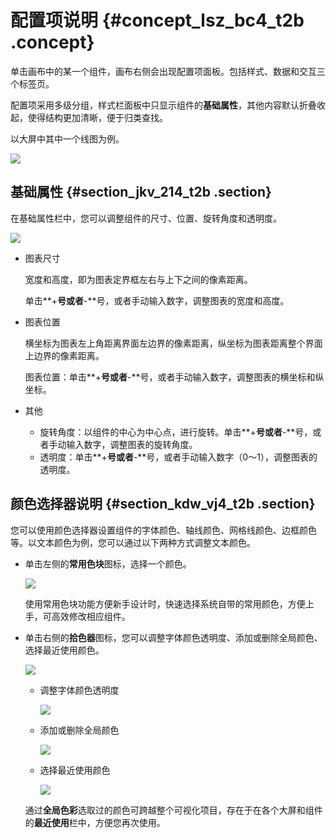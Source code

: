 # 配置项说明 {#concept_lsz_bc4_t2b .concept}

单击画布中的某一个组件，画布右侧会出现配置项面板。包括样式、数据和交互三个标签页。

配置项采用多级分组，样式栏面板中只显示组件的**基础属性**，其他内容默认折叠收起，使得结构更加清晰，便于归类查找。

以大屏中其中一个线图为例。

![](http://static-aliyun-doc.oss-cn-hangzhou.aliyuncs.com/assets/img/16563/15344998148229_zh-CN.png)

## 基础属性 {#section_jkv_214_t2b .section}

在基础属性栏中，您可以调整组件的尺寸、位置、旋转角度和透明度。

![](http://static-aliyun-doc.oss-cn-hangzhou.aliyuncs.com/assets/img/17407/15344998149302_zh-CN.png)

-   图表尺寸

    宽度和高度，即为图表定界框左右与上下之间的像素距离。

    单击**+**号或者**-**号，或者手动输入数字，调整图表的宽度和高度。

-   图表位置

    横坐标为图表左上角距离界面左边界的像素距离，纵坐标为图表距离整个界面上边界的像素距离。

    图表位置：单击**+**号或者**-**号，或者手动输入数字，调整图表的横坐标和纵坐标。

-   其他
    -   旋转角度：以组件的中心为中心点，进行旋转。单击**+**号或者**-**号，或者手动输入数字，调整图表的旋转角度。
    -   透明度：单击**+**号或者**-**号，或者手动输入数字（0～1），调整图表的透明度。

## 颜色选择器说明 {#section_kdw_vj4_t2b .section}

您可以使用颜色选择器设置组件的字体颜色、轴线颜色、网格线颜色、边框颜色等。以文本颜色为例，您可以通过以下两种方式调整文本颜色。

-   单击左侧的**常用色块**图标，选择一个颜色。

    ![](http://static-aliyun-doc.oss-cn-hangzhou.aliyuncs.com/assets/img/17407/15344998149255_zh-CN.png)

    使用常用色块功能方便新手设计时，快速选择系统自带的常用颜色，方便上手，可高效修改相应组件。

-   单击右侧的**拾色器**图标，您可以调整字体颜色透明度、添加或删除全局颜色、选择最近使用颜色。

    ![](http://static-aliyun-doc.oss-cn-hangzhou.aliyuncs.com/assets/img/17407/15344998149256_zh-CN.png)

    -   调整字体颜色透明度

        ![](images/9257_zh-CN.gif)

    -   添加或删除全局颜色

        ![](images/9259_zh-CN.gif)

    -   选择最近使用颜色

        ![](images/9260_zh-CN.gif)

    通过**全局色彩**选取过的颜色可跨越整个可视化项目，存在于在各个大屏和组件的**最近使用**栏中，方便您再次使用。


